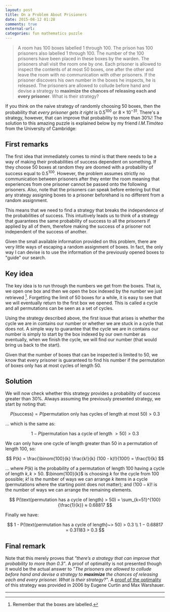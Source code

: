 ```yaml
---
layout: post
title: On a Problem About Prisioners
date: 2015-08-12 01:28
comments: true
external-url:
categories: fun mathematics puzzle
---
```


> A room has 100 boxes labelled 1 through 100. The prison has 100 prisoners also labelled 1 through 100. The number of the 100 prisoners have been placed in these boxes by the warden. The prisoners shall visit the room one by one. Each prisoner is allowed to inspect the contents of at most 50 boxes, one after the other and leave the room with no communication with other prisoners. If the prisoner discovers his own number in the boxes he inspects, he is released. The prisoners are allowed to collude before hand and devise a strategy to **maximize the chances of releasing each and every prisoner**. What is their strategy?

If you think on the naive strategy of randomly choosing 50 boxes, then the probability that _every prisoner gets it right_ is $0.5^{100}$ or $8 × 10^{−31}$. There's a strategy, however, that can improve that probability to more than 30%! The solution to this amazing puzzle is explained below by my friend _I.M.Timóteo_ from the University of Cambridge:

## First remarks

The first idea that immediately comes to mind is that there needs to be a way of making their probabilities of success dependent on something. If they choose 50 boxes at random they are doomed with a probability of success equal to $0.5^{100}$. However, the problem assumes strictly no communication between prisoners after they enter the room meaning that experiences from one prisoner cannot be passed onto the following prisoners. Also, note that the prisoners can speak before entering but that any strategy assigning boxes to a prisoner beforehand is no different from a random assignment.

This means that we need to find a strategy that breaks the independence of the probabilities of success. This intuitively leads us to think of a strategy that guarantees the same probability of success to all the prisoners if applied by all of them, therefore making the success of a prisoner not independent of the success of another.

Given the small available information provided on this problem, there are very little ways of escaping a random assignment of boxes. In fact, the only way I can devise is to use the information of the previously opened boxes to "guide" our search.

## Key idea

The key idea is to run through the numbers we get from the boxes. That is, we open one box and then we open the box indexed by the number we just retrieved [^1]. Forgetting the limit of 50 boxes for a while, it is easy to see that we will eventually return to the first box we opened. This is called a cycle and all permutations can be seen as a set of cycles.

[^1]: Remember that the boxes are labelled.

Using the strategy described above, the first issue that arises is whether the cycle we are in contains our number or whether we are stuck in a cycle that does not. A simple way to guarantee that the cycle we are in contains our number is simply to start by the box indexed by our own number as eventually, when we finish the cycle, we will find our number (that would bring us back to the start).

Given that the number of boxes that can be inspected is limited to 50, we know that every prisoner is guaranteed to find his number if the permutation of boxes only has at most cycles of length 50.

## Solution

We will now check whether this strategy provides a probability of success greater than 30%. Always assuming the previously presented strategy, we start by noting that:

$$
P(\text{success}) = P(\text{permutation only has cycles of length at most}~50) > 0.3
$$

... which is the same as:

$$
\begin{equation}
1 - P(\text{permutation has a cycle of length}~> 50) > 0.3
\end{equation}
$$

We can only have one cycle of length greater than 50 in a permutation of length 100, so:

$$
P(k) = \frac{\binom{100}{k} \frac{k!}{k} (100 - k)!}{100!} = \frac{1}{k}
$$

... where $P(k)$ is the probability of a permutation of length 100 having a cycle of length $k, k > 50$. $\binom{100}{k}$ is choosing $k$ for the cycle from 100 possible; $k!$ is the number of ways we can arrange $k$ items in a cycle (permutations where the starting point does not matter); and $(100 − k)!$ is the number of ways we can arrange the remaining elements.

$$
P(\text{permutation has a cycle of length} > 50) = \sum_{k=51}^{100}{\frac{1}{k}} ≈ 0.68817
$$


Finally we have:

$$
1 - P(\text{permutation has a cycle of length}~> 50) > 0.3 \\
1 − 0.68817 = 0.31183 > 0.3
$$

## Final remark

Note that this merely proves that _"there’s a strategy that can improve that probability to more than 0.3"_.
A proof of optimality is not presented though it would be the actual answer to _"The prisoners are allowed to collude before hand and devise a strategy to **maximize** the chances of releasing each and every prisoner. What is their strategy?"_. A [proof of the optimality](http://www.cl.cam.ac.uk/~gw104/Locker_Puzzle.pdf) of this strategy was provided in 2006 by Eugene Curtin and Max Warshauer.

---
